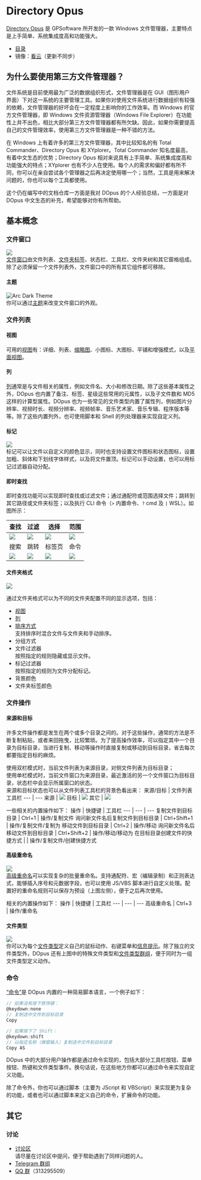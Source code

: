 # Directory Opus
[Directory Opus](https://www.gpsoft.com.au/) 是 GPSoftware 所开发的一款 Windows 文件管理器，主要特点是上手简单、系统集成度高和功能强大。

- [目录](SUMMARY.md)
- 镜像：[看云](https://www.kancloud.cn/chaoses/directory-opus/content)（更新不同步）

## 为什么要使用第三方文件管理器？
文件系统是目前使用最为广泛的数据组织形式，文件管理器是在 GUI（图形用户界面）下对这一系统的主要管理工具。如果你对使用文件系统进行数据组织有较强的依赖，文件管理器的好坏会在一定程度上影响你的工作效率。而 Windows 的官方文件管理器，即 Windows 文件资源管理器（Windows File Explorer）在功能性上并不出色，相比大部分第三方文件管理器都有所欠缺。因此，如果你需要提高自己的文件管理效率，使用第三方文件管理器是一种不错的方法。

在 Windows 上有着许多的第三方文件管理器，其中比较知名的有 Total Commander、Directory Opus 和 XYplorer。Total Commander 知名度最高，有着中文生态的优势；Directory Opus 相对来说具有上手简单、系统集成度高和功能强大的特点；XYplorer 也有不少人在使用。每个人的需求和偏好都有所不同，你可以在亲自尝试各个管理器之后再决定使用哪一个；当然，工具是用来解决问题的，你也可以每个工具都使用。

这个仍在编写中的文档仓库一方面是我对 DOpus 的个人经验总结，一方面是对 DOpus 中文生态的补充，希望能够对你有所帮助。

## 基本概念
### 文件窗口
![](images/文件窗口.png)  
[文件窗口](文件窗口/README.md)由文件列表、[文件夹标签](文件窗口/文件夹标签.md)、状态栏、工具栏、文件夹树和其它窗格组成。除了必须保留一个文件列表外，文件窗口中的所有其它组件都可移除。

#### 主题
![Arc Dark Theme](https://resource.dopus.com/uploads/default/original/3X/4/e/4e6dda333335609ff1ecc250f705e0ef45767760.png)  
你可以通过[主题](文件窗口/主题/README.md)来改变文件窗口的外观。

### 文件列表
#### 视图
可用的[视图](文件列表/视图.md)有：详细、列表、[缩略图](文件列表/缩略图.md)、小图标、大图标、平铺和增强模式，以及[平面视图](文件列表/平面视图.md)。

#### 列
[列](文件列表/列.md)通常是与文件相关的属性，例如文件名、大小和修改日期。除了这些基本属性之外，DOpus 也内置了备注、标签、星级这些常用的元属性，以及子文件数和 MD5 这样的计算型属性。DOpus 也为一些常见的文件类型内置了属性列，例如图片分辨率、视频时长、视频分辨率、视频帧率、音乐艺术家、音乐专辑、程序版本等等。除了这些内置列外，也可使用脚本和 Shell 的列处理器来实现自定义列。

#### 标记
![](images/标记.png)  
标记可以让文件以自定义的颜色显示，同时也支持设置文件图标和状态图标，设置加粗、斜体和下划线字体样式，以及将文件置顶。标记可以手动设置，也可以用标记过滤器自动分配。

#### 即时查找
即时查找功能可以实现即时查找或过滤文件；通过通配符或范围选择文件；跳转到其它路径或文件夹标签；以及执行 CLI 命令（`>` 内置命令、`?` cmd 及 `|` WSL）。如图所示：

查找 | 过滤 | 选择 | 范围
--- | --- | --- | ---
![](文件列表/images/即时查找-查找.png) | ![](文件列表/images/即时查找-过滤.png) | ![](文件列表/images/即时查找-选择.png) | ![](文件列表/images/即时查找-范围.png)
搜索 | 跳转 | 标签页 | 命令
![](文件列表/images/即时查找-搜索.png) | ![](文件列表/images/即时查找-跳转.png) | ![](文件列表/images/即时查找-标签页.png) | ![](文件列表/images/即时查找-命令.png)

#### 文件夹格式
![](images/文件夹选项.png)

通过文件夹格式可以为不同的文件夹配置不同的显示选项，包括：
* [视图](文件列表/视图.md)
* [列](文件列表/列.md)
* [排序方式](文件列表/排序.md)  
  支持排序时混合文件与文件夹和手动排序。
* 分组方式
* 文件过滤器  
  按照指定的规则隐藏或显示文件。
* 标记过滤器  
  按照指定的规则为文件分配标记。
* 背景颜色
* 文件夹标签颜色

### 文件操作
#### 来源和目标
许多文件操作都是发生在两个或多个目录之间的。对于这些操作，通常的方法是不断复制粘贴，或者来回拖曳，比较繁琐。为了提高操作效率，可以指定其中一个目录为目标目录，当进行复制、移动等操作时直接复制或移动到目标目录，省去每次都要指定目标的麻烦。

使用双栏模式时，当前文件列表为来源目录，对侧文件列表为目标目录；  
使用单栏模式时，当前文件窗口为来源目录，最近激活的另一个文件窗口为目标目录，状态栏中会显示所属窗口的状态。  
来源和目标状态也可以从文件列表工具栏的背景色看出来：
来源/目标 | 文件列表工具栏
--- | ---
来源 | ![](images/来源和目标%20来源.png)
目标 | ![](images/来源和目标%20目标.png)
其它 | ![](images/来源和目标%20其它.png)

一些相关的内置操作如下：
操作 | 快捷键 | 工具栏
--- | --- | ---
复制文件到目标目录 | Ctrl+1 | 操作/复制文件
询问新文件名后复制文件到目标目录 | Ctrl+Shift+1 | 操作/复制文件/复制为
移动文件到目标目录 | Ctrl+2 | 操作/移动
询问新文件名后移动文件到目标目录 | Ctrl+Shift+2 | 操作/移动/移动为
在目标目录创建文件的快捷方式 | | 操作/复制文件/创建快捷方式

#### 高级重命名
![](images/高级重命名.png)  
[高级重命名](文件操作/重命名.md)可以实现复杂的批量重命名。支持通配符、宏（编辑录制）和正则表达式，能够插入序号和元数据字段，也可以使用 JS/VBS 脚本进行自定义处理。配置好的重命名规则可以保存为预设（上图左侧），便于之后再次使用。

相关的内置操作如下：
操作 | 快捷键 | 工具栏
--- | --- | ---
高级重命名 | Ctrl+3 | 操作/重命名

#### 文件类型
![](文件操作/images/文件类型.png)  
你可以为每个[文件类型](文件操作/文件类型.md)定义自己的鼠标动作、右键菜单和[信息提示](文件列表/信息提示.md)。除了独立的文件类型外，DOpus 还有上图中的特殊文件类型和[文件类型群组](文件操作/文件类型.md#文件类型群组)，便于同时为一组文件类型定义动作。

### 命令
[“命令”](命令/README.md)是 DOpus 内置的一种简易脚本语言，一个例子如下：
```c
// 如果没有按下修饰键：
@keydown:none
// 复制选中文件到目标目录
Copy

// 如果按下了 Shift：
@keydown:shift
// 以指定名称（弹窗输入）复制选中文件到目标目录
Copy AS
```
DOpus 中的大部分用户操作都是通过命令实现的，包括大部分工具栏按钮、菜单按钮、热键和文件类型事件。换句话说，在这些地方你都可以通过命令来实现自定义功能。

除了命令外，你也可以通过脚本（主要为 JScript 和 VBScript）来实现更为复杂的功能，或者也可以通过脚本来定义自己的命令，扩展命令的功能。

## 其它
### 讨论
- [讨论区](https://github.com/Chaoses-Ib/DirectoryOpus/discussions)  
  请尽量在讨论区中提问，便于帮助遇到了同样问题的人。
- [Telegram 群组](https://t.me/IbDirectoryOpusGroup)
- [QQ 群](https://jq.qq.com/?_wv=1027&k=8iTFF5J8)（313295509）